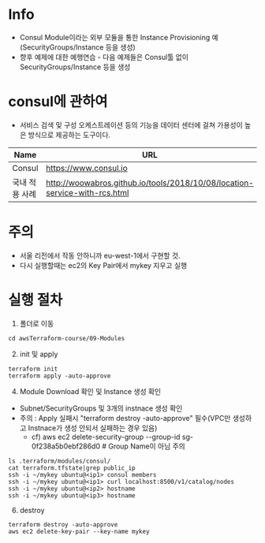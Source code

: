 # Info
* Consul Module이라는 외부 모듈을 통한 Instance Provisioning 예(SecurityGroups/Instance 등을 생성)
* 향후 예제에 대한 예행연습 - 다음 예제들은 Consul툴 없이 SecurityGroups/Instance 등을 생성
# consul에 관하여
* 서비스 검색 및 구성 오케스트레이션 등의 기능을 데이터 센터에 걸쳐 가용성이 높은 방식으로 제공하는 도구이다.

|Name           |URL                                                                        |
|---------------|---------------------------------------------------------------------------|
|Consul         |https://www.consul.io                                                      |
|국내 적용 사례 |http://woowabros.github.io/tools/2018/10/08/location-service-with-rcs.html |




# 주의
* 서울 리전에서 작동 안하니까 eu-west-1에서 구현할 것.
* 다시 실행할때는 ec2의 Key Pair에서 mykey 지우고 실행


# 실행 절차
1. 폴더로 이동
```
cd awsTerraform-course/09-Modules
```

2. init 및 apply
```
terraform init
terraform apply -auto-approve
```


4. Module Download 확인 및 Instance 생성 확인
* Subnet/SecurityGroups 및 3개의 instnace 생성 확인
* 주의 : Apply 실패시 "terraform destroy -auto-approve" 필수(VPC만 생성하고 Instnace가 생성 안되서 실패하는 경우 있음)
  - cf) aws ec2 delete-security-group --group-id sg-0f238a5b0ebf286d0 # Group Name이 아님 주의

```
ls .terraform/modules/consul/
cat terraform.tfstate|grep public_ip
ssh -i ~/mykey ubuntu@<ip1> consul members
ssh -i ~/mykey ubuntu@<ip1> curl localhost:8500/v1/catalog/nodes
ssh -i ~/mykey ubuntu@<ip2> hostname
ssh -i ~/mykey ubuntu@<ip3> hostname

```

6. destroy
```
terraform destroy -auto-approve
aws ec2 delete-key-pair --key-name mykey
```
